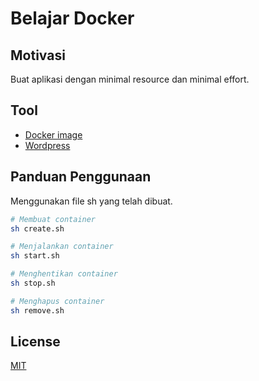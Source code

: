 # Belajar Docker

## Motivasi
Buat aplikasi dengan minimal resource dan minimal effort.

## Tool
- [Docker image](https://hub.docker.com/r/tomsik68/xampp)
- [Wordpress](https://wordpress.org/download/)

## Panduan Penggunaan
Menggunakan file sh yang telah dibuat.
```bash
# Membuat container
sh create.sh

# Menjalankan container
sh start.sh

# Menghentikan container
sh stop.sh

# Menghapus container
sh remove.sh
```

## License
[MIT](https://choosealicense.com/licenses/mit/)
